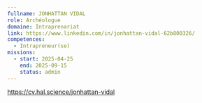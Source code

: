 ```yaml
---
fullname: JONHATTAN VIDAL
role: Archéologue
domaine: Intraprenariat
link: https://www.linkedin.com/in/jonhattan-vidal-62b800326/
competences:
  - Intrapreneur(se)
missions:
  - start: 2025-04-25
    end: 2025-09-15
    status: admin
---
```

https://cv.hal.science/jonhattan-vidal 